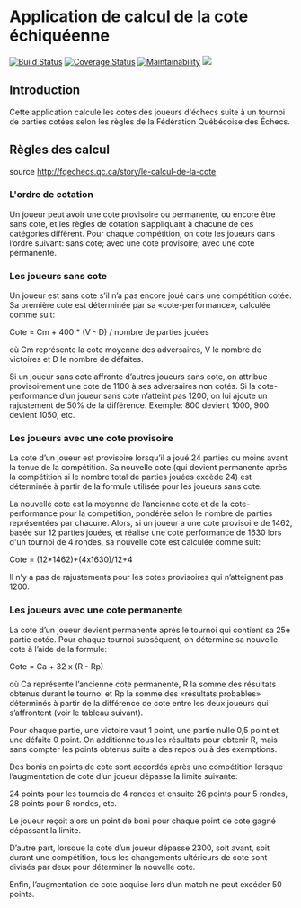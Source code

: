  # Application de calcul de la cote échiquéenne

[![Build Status](https://travis-ci.org/studur/chess-jersey-rest-service.svg?branch=master)](https://travis-ci.org/studur/chess-jersey-rest-service)
[![Coverage Status](https://coveralls.io/repos/github/studur/chess-jersey-rest-service/badge.svg?branch=master)](https://coveralls.io/github/studur/chess-jersey-rest-service?branch=master)
[![Maintainability](https://api.codeclimate.com/v1/badges/2d59811af9f71f0b1528/maintainability)](https://codeclimate.com/github/studur/chess-jersey-rest-service/maintainability)
![](https://img.shields.io/github/release-pre/studur/chess-jersey-rest-service.svg?style=flat)

## Introduction

Cette application calcule les cotes des joueurs d'échecs suite à un tournoi de parties cotées selon les règles de la Fédération Québécoise des Échecs.

## Règles des calcul

source http://fqechecs.qc.ca/story/le-calcul-de-la-cote

### L'ordre de cotation

Un joueur peut avoir une cote provisoire ou permanente, ou encore être sans cote, et les règles de cotation s’appliquant à chacune de ces catégories diffèrent. Pour chaque compétition, on cote les joueurs dans l’ordre suivant: sans cote; avec une cote provisoire; avec une cote permanente.

### Les joueurs sans cote

Un joueur est sans cote s’il n’a pas encore joué dans une compétition cotée. Sa première cote est déterminée par sa «cote-performance», calculée comme suit:

Cote = Cm + 400 * (V - D) / nombre de parties jouées

où Cm représente la cote moyenne des adversaires,
V le nombre de victoires et D le nombre de défaites.

Si un joueur sans cote affronte d’autres joueurs sans cote, on attribue provisoirement une cote de 1100 à ses adversaires non cotés. Si la cote-performance d’un joueur sans cote n’atteint pas 1200, on lui ajoute un rajustement de 50% de la différence. Exemple: 800 devient 1000, 900 devient 1050, etc.

### Les joueurs avec une cote provisoire

La cote d’un joueur est provisoire lorsqu’il a joué 24 parties ou moins avant la tenue de la compétition. Sa nouvelle cote (qui devient permanente après la compétition si le nombre total de parties jouées excède 24) est déterminée à partir de la formule utilisée pour les joueurs sans cote.

La nouvelle cote est la moyenne de l’ancienne cote et de la cote-performance pour la compétition, pondérée selon le nombre de parties représentées par chacune. Alors, si un joueur a une cote provisoire de 1462, basée sur 12 parties jouées, et réalise une cote performance de 1630 lors d'un tournoi de 4 rondes, sa nouvelle cote est calculée comme suit:

Cote = (12*1462)+(4x1630)/12+4

Il n’y a pas de rajustements pour les cotes provisoires qui n’atteignent pas 1200.

### Les joueurs avec une cote permanente

La cote d’un joueur devient permanente après le tournoi qui contient sa 25e partie cotée. Pour chaque tournoi subséquent, on détermine sa nouvelle cote à l’aide de la formule:

Cote = Ca + 32 x (R - Rp)

où Ca représente l’ancienne cote permanente, R la somme des résultats obtenus durant le tournoi et Rp la somme des «résultats probables» déterminés à partir de la différence de cote entre les deux joueurs qui s’affrontent (voir le tableau suivant).

Pour chaque partie, une victoire vaut 1 point, une partie nulle 0,5 point et une défaite 0 point. On additionne tous les résultats pour obtenir R, mais sans compter les points obtenus suite a des repos ou à des exemptions.

Des bonis en points de cote sont accordés après une compétition lorsque l’augmentation de cote d’un joueur dépasse la limite suivante:

24 points pour les tournois de 4 rondes et ensuite
26 points pour 5 rondes,
28 points pour 6 rondes, etc.

Le joueur reçoit alors un point de boni pour chaque point de cote gagné dépassant la limite.

D’autre part, lorsque la cote d’un joueur dépasse 2300, soit avant, soit durant une compétition, tous les changements ultérieurs de cote sont divisés par deux pour déterminer la nouvelle cote.

Enfin, l’augmentation de cote acquise lors d’un match ne peut excéder 50 points.